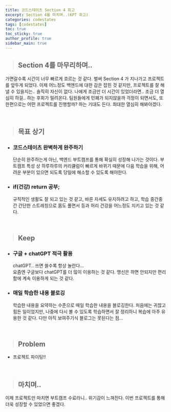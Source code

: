 ```yaml
---
title: 코드스테이츠 Section 4 회고
excerpt: Section 4를 마치며..(KPT 회고)
categories: codestates
tags: [codestates]
toc: true
toc_sticky: true
author_profile: true
sidebar_main: true
---
```


> ## Section 4를 마무리하며..

가면갈수록 시간이 너무 빠르게 흐르는 것 같다. 
벌써 Section 4 가 지나가고 프로젝트를 앞두게 되었다. 
이제 어느정도 백엔드에 대한 감은 잡힌 것 같지만, 프로젝트를 잘 해낼 수 있을지는.. 솔직히 자신이 없다.
나에게 조금만 더 시간이 있었더라면.. 조금 더 열심히 하걸.. 하는 후회가 밀려온다.
팀원들에게 민폐가 되지않을까 걱정이 되면서도, 또 한편으로는 어떤 프로젝트를 진행할까? 하는 기대도 든다.
최대한 열심히 해봐야겠다.

<br>

> ## 목표 상기

- ### 코드스테이츠 완벽하게 완주하기  

    단순히 완주하는게 아닌, 백엔드 부트캠프를 통해 확실히 성장해 나가는 것이다. 부트캠프 특성 상 하루하루의 커리큘럼이 빠르게 바뀌기 때문에 다음 학습을 위해, 어려운 부분이 있으면 되도록 당일에 해소할 수 있도록 해야한다.

- ### if(건강) return 공부;

    규칙적인 생활도 잘 되고 있는 것 같고, 바른 자세도 유지하려고 하고, 학습 중간중간 간단한 스트레칭으로 몸도 풀면서 등과 허리 건강을 어느정도 지키고 있는 것 같다.

<br>

> ## Keep

- ### 구글 + chatGPT 적극 활용
    chatGPT.. 쓰면 쓸수록 항상 놀란다...  
    요즘엔 구글보다 chatGPT를 더 많이 이용하는 것 같다.
    맹신은 하면 안되지만 편리함에 계속 이용하게 되는 것 같다.

- ### 매일 학습한 내용 블로깅
    학습한 내용을 요약하는 수준으로 매일 학습한 내용을 블로깅한다. 처음에는 귀찮고 힘든 일이었지만, 나중에 다시 볼 수 있도록 학습하면서 잘 정리하니 복습에 아주 유용한 것 같다. 다만 아직 보여주기식 블로그는 못된다는 점...

<br>

> ## Problem 

- 프로젝트 파이팅!!


<br>

> ## 마치며..

이제 프로젝트만 마치면 부트캠프 수료라니..
위기감이 느껴진다. 
이번 프로젝트를 통해 더욱 성장할 수 있었으면 좋겠다.




